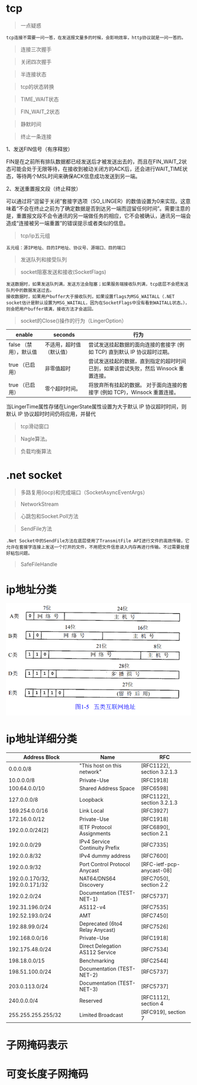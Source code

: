 # tcp

>一点疑惑

    tcp连接不需要一问一答，在发送报文量多的时候，会影响效率，http协议就是一问一答的。

>连接三次握手


>关闭四次握手

>半连接状态

>tcp的状态转换

>TIME_WAIT状态

>FIN_WAIT_2状态

>静默时间

>终止一条连接

1、发送FIN信号（有序释放）

FIN是在之前所有排队数据都已经发送后才被发送出去的，而且在FIN_WAIT_2状态可能会处于无限等待，在接收到被动关闭方的ACK后，还会进行WAIT_TIME状态，等待两个MSL时间来确保ACK信息成功发送到另一端。

2、发送重置报文段（终止释放）

可以通过将“逗留于关闭”套接字选项（SO_LINGER）的数值设置为0来实现。这意味着“不会在终止之前为了确定数据是否到达另一端而逗留任何时间”。需要注意的是，重置报文段不会令通讯的另一端做任务的相应，它不会被确认，通讯另一端会造成“连接被另一端重置”的错误提示或者类似的信息。


>tcp/ip五元组

    五元组：源IP地址、目的IP地址、协议号、源端口、目的端口

>发送队列和接受队列

>socket阻塞发送和接收(SocketFlags)

    发送数据时，如果发送队列满，发送方法会阻塞；如果服务端接收队列满，tcp底层不会把发送队列中的数据发送过去。
    接收数据时，如果用户buffer大于接收队列，如果设置flags为MSG_WAITALL（.NET socket估计是默认设置为MSG_WAITALL，因为在SocketFlags中没有看到WAITALL状态。），则会把用户buffer填满，接收方法才会返回。
>socket的Close()操作的行为（LingerOption）

|enable|seconds|行为
|--|--|--|
|false （禁用），默认值|不适用，超时值 （默认值）|尝试发送挂起数据的面向连接的套接字 (例如 TCP) 直到默认 IP 协议超时过期。
|true （已启用）|非零值超时|尝试发送挂起的数据，直到指定的超时时间已到，如果该尝试失败，然后 Winsock 重置连接。
|true （已启用）|零个超时时间。|将放弃所有挂起的数据。 对于面向连接的套接字 (例如 TCP)，Winsock 重置连接。

当LingerTime属性存储在LingerState属性设置为大于默认 IP 协议超时时间，则默认 IP 协议超时时间仍将应用，并替代

>tcp滑动窗口

>Nagle算法。


>负载均衡算法
# .net socket

>多路复用(iocp)和完成端口（SocketAsyncEventArgs）

>NetworkStream

>心跳包和Socket.Poll方法



>SendFile方法

    .Net Socket中的SendFile方法在底层使用了TransmitFile API进行文件的高效传输，它允许在套接字连接上发送一个打开的文件，不用把文件信息读入内存再进行传输。不过需要处理好粘包问题。

>SafeFileHandle

# ip地址分类

![ABCDE类ip地址](images/ABCDE类ip地址.png)

# ip地址详细分类

|Address Block                    |Name                              |RFC                       
|--|--|--|
|0.0.0.0/8                        |"This host on this network"       |[RFC1122], section 3.2.1.3
|10.0.0.0/8                       |Private-Use                       |[RFC1918]                 
|100.64.0.0/10                    |Shared Address Space              |[RFC6598]                 
|127.0.0.0/8                      |Loopback                          |[RFC1122], section 3.2.1.3
|169.254.0.0/16                   |Link Local                        |[RFC3927]                 
|172.16.0.0/12                    |Private-Use                       |[RFC1918]                 
|192.0.0.0/24[2]                  |IETF Protocol Assignments         |[RFC6890], section 2.1    
|192.0.0.0/29                     |IPv4 Service Continuity Prefix    |[RFC7335]                 
|192.0.0.8/32                     |IPv4 dummy address                |[RFC7600]                 
|192.0.0.9/32                     |Port Control Protocol Anycast     |[RFC-ietf-pcp-anycast-08] 
|192.0.0.170/32, 192.0.0.171/32   |NAT64/DNS64 Discovery             |[RFC7050], section 2.2    
|192.0.2.0/24                     |Documentation (TEST-NET-1)        |[RFC5737]                 
|192.31.196.0/24                  |AS112-v4                          |[RFC7535]                 
|192.52.193.0/24                  |AMT                               |[RFC7450]                 
|192.88.99.0/24                   |Deprecated (6to4 Relay Anycast)   |[RFC7526]                 
|192.168.0.0/16                   |Private-Use                       |[RFC1918]                 
|192.175.48.0/24                  |Direct Delegation AS112 Service   |[RFC7534]                 
|198.18.0.0/15                    |Benchmarking                      |[RFC2544]                 
|198.51.100.0/24                  |Documentation (TEST-NET-2)        |[RFC5737]                 
|203.0.113.0/24                   |Documentation (TEST-NET-3)        |[RFC5737]                 
|240.0.0.0/4                      |Reserved                          |[RFC1112], section 4      
|255.255.255.255/32               |Limited Broadcast                 |[RFC919], section 7 

# 子网掩码表示

# 可变长度子网掩码




